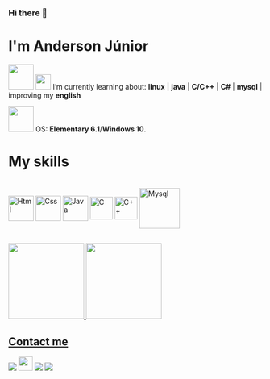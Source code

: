 ### Hi there 👋

# I'm Anderson Júnior

<div>
  <!--About me-->
  <img width="50" height="50" src="https://emojipedia-us.s3.amazonaws.com/source/skype/289/fire_1f525.png">
  <img width="30" height="30" src="https://emojipedia-us.s3.dualstack.us-west-1.amazonaws.com/thumbs/160/facebook/65/memo_1f4dd.png"> I’m currently learning about: <b>linux</b> | <b>java</b> |  <b>C/C++</b> | <b>C#</b> | <b>mysql</b> | improving my <b>english</b>

  <img width="50" height="50" src="https://emojipedia-us.s3.dualstack.us-west-1.amazonaws.com/thumbs/160/samsung/148/personal-computer_1f4bb.png"> OS: <b>Elementary 6.1</b>/<b>Windows 10</b>.
</div>

# My skills

<div style="display: inline_block"><br>
  <!--html-->
  <img align="center" alt="Html" height="50" width="50" src="https://cdn.jsdelivr.net/gh/devicons/devicon/icons/html5/html5-original-wordmark.svg">
  <!--css-->
  <img align="center" alt="Css" height="50" width="50" src="https://cdn.jsdelivr.net/gh/devicons/devicon/icons/css3/css3-original-wordmark.svg">
  <!--Java-->
  <img align="center" alt="Java" height="50" width="50" src="https://cdn.jsdelivr.net/gh/devicons/devicon/icons/java/java-original-wordmark.svg">
  <!--c-->
  <img align="center" alt="C" height="45" width="45" src="https://cdn.jsdelivr.net/gh/devicons/devicon/icons/c/c-original.svg">
  <!--c++-->
  <img align="center" alt="C++" height="45" width="45" src="https://cdn.jsdelivr.net/gh/devicons/devicon/icons/cplusplus/cplusplus-original.svg">
  <!--mysql-->
  <img align="center" alt="Mysql" height="80" width="80" src="https://cdn.jsdelivr.net/gh/devicons/devicon/icons/mysql/mysql-original-wordmark.svg">
</div>

## 

<!--Github stats-->
<div>
  <a href="https://github.com/andersonjuniorz"><img height="150em" src="https://github-readme-stats.vercel.app/api?username=andersonjuniorz&show_icons=true&theme=dark&include_all_commits=true&count_private=true">  <img height="150em" src="https://github-readme-stats.vercel.app/api/top-langs/?username=andersonjuniorz&layout=compact&langs_count=7&theme=dark">
</div>
  
  ## Contact me
 
<div> 
<!--Discord-->
  <a href="#" target="_blank"><img src="https://img.shields.io/badge/Discord-7289DA?style=for-the-badge&logo=discord&logoColor=white"></a>
  <!--Stack Exchange-->
  <a href="https://elementaryos.stackexchange.com/users/26510/andersonjuniorz" target="_blank"><img height="28" src="https://aleen42.github.io/badges/src/stackexchange.svg"></a>
  <!--Stack Overflow-->
  <a href="https://stackoverflow.com/users/13803792/andersonjuniorz" target="_blank"><img src="https://img.shields.io/badge/Stack_Overflow-FE7A16?style=for-the-badge&logo=stack-overflow&logoColor=white"></a>
  <!--LinkedIn-->
  <a href="#" target="_blank"><img src="https://img.shields.io/badge/LinkedIn-0077B5?style=for-the-badge&logo=linkedin&logoColor=white"></a>
</div>

